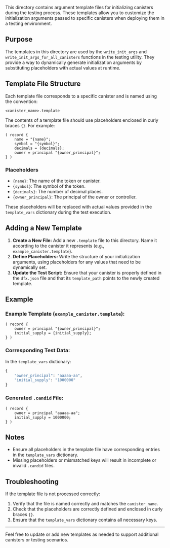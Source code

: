 This directory contains argument template files for initializing canisters during the testing process. These templates allow you to customize the initialization arguments passed to specific canisters when deploying them in a testing environment.

## Purpose
The templates in this directory are used by the `write_init_args` and `write_init_args_for_all_canisters` functions in the testing utility. They provide a way to dynamically generate initialization arguments by substituting placeholders with actual values at runtime.

## Template File Structure
Each template file corresponds to a specific canister and is named using the convention:

```
<canister_name>.template
```

The contents of a template file should use placeholders enclosed in curly braces `{}`. For example:

```candid
( record {
    name = "{name}";
    symbol = "{symbol}";
    decimals = {decimals};
    owner = principal "{owner_principal}";
} )
```

### Placeholders
- `{name}`: The name of the token or canister.
- `{symbol}`: The symbol of the token.
- `{decimals}`: The number of decimal places.
- `{owner_principal}`: The principal of the owner or controller.

These placeholders will be replaced with actual values provided in the `template_vars` dictionary during the test execution.

## Adding a New Template
1. **Create a New File:** Add a new `.template` file to this directory. Name it according to the canister it represents (e.g., `example_canister.template`).
2. **Define Placeholders:** Write the structure of your initialization arguments, using placeholders for any values that need to be dynamically set.
3. **Update the Test Script:** Ensure that your canister is properly defined in the `dfx.json` file and that its `template_path` points to the newly created template.

## Example
### Example Template (`example_canister.template`):
```candid
( record {
    owner = principal "{owner_principal}";
    initial_supply = {initial_supply};
} )
```

### Corresponding Test Data:
In the `template_vars` dictionary:
```python
{
    "owner_principal": "aaaaa-aa",
    "initial_supply": "1000000"
}
```

### Generated `.candid` File:
```candid
( record {
    owner = principal "aaaaa-aa";
    initial_supply = 1000000;
} )
```

## Notes
- Ensure all placeholders in the template file have corresponding entries in the `template_vars` dictionary.
- Missing placeholders or mismatched keys will result in incomplete or invalid `.candid` files.

## Troubleshooting
If the template file is not processed correctly:
1. Verify that the file is named correctly and matches the `canister_name`.
2. Check that the placeholders are correctly defined and enclosed in curly braces `{}`.
3. Ensure that the `template_vars` dictionary contains all necessary keys.

---

Feel free to update or add new templates as needed to support additional canisters or testing scenarios.
